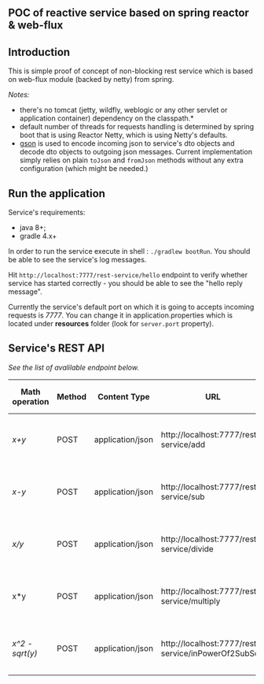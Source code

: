 POC of reactive service based on spring reactor & web-flux
-

Introduction
- 
This is simple proof of concept of non-blocking rest service which is based on web-flux module (backed by netty) from spring. 

*Notes:* 

- there's no tomcat (jetty, wildfly, weblogic or any other servlet or application container) dependency on the classpath.*
- default number of threads for requests handling is determined by spring boot that is using Reactor Netty, which is using Netty's defaults.
- [gson](https://github.com/google/gson) is used to encode incoming json to service's dto objects and decode dto objects to outgoing json messages. Current implementation simply relies on plain `toJson` and `fromJson` methods without any extra configuration (which might be needed.)    


Run the application
-
Service's requirements: 
- java 8+;
- gradle 4.x+

In order to run the service execute in shell : `./gradlew bootRun`. You should be able to see the service's log messages.

Hit `http://localhost:7777/rest-service/hello` endpoint to verify whether service has started correctly - you should be able to see the "hello reply message".

Currently the service's default port on which it is going to accepts incoming requests is *7777*. You can change it in application.properties which is located under **resources** folder (look for `server.port` property).

Service's REST API
- 

*See the list of avalilable endpoint below.*
 
 Math operation     | Method        | Content Type      | URL                                                   | Request Body Example                         | Response Body Example  |
 | ----             | ------------- |-------------    | -----                                                 | -----                                       |            ----        |
 | *x+y*            | POST          | application/json  |http://localhost:7777/rest-service/add                 |{ <br/> "x": "12",  <br/>"y": "1" <br/>}      |
 | *x-y*            | POST          | application/json  |http://localhost:7777/rest-service/sub                 |{ <br/> "x": "12",  <br/>"y": "1" <br/>}      |
 | *x/y*            | POST          | application/json  |http://localhost:7777/rest-service/divide              | { <br/> "x": "12",  <br/>"y": "1" <br/>}     |
 | x*y              | POST          | application/json  |http://localhost:7777/rest-service/multiply            | { <br/> "x": "12",  <br/>"y": "1" <br/>}     |
 | *x^2 - sqrt(y)*  | POST          | application/json  |http://localhost:7777/rest-service/inPowerOf2SubSqrt   | { <br/> "x": "12",  <br/>"y": "1" <br/>}     |

 
 
 
 
